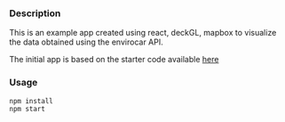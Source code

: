 ### Description

This is an example app created using react, deckGL, mapbox to visualize the data obtained using the envirocar API.

The initial app is based on the starter code available [here](https://github.com/uber-common/vis-academy/tree/master/src/demos/building-a-geospatial-app/1-starting-with-map)

### Usage
```
npm install
npm start
```

